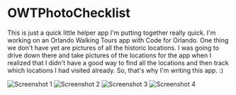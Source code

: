 # OWTPhotoChecklist

This is just a quick little helper app I'm putting together really quick.  I'm working on an Orlando Walking Tours app with Code for Orlando.  One thing we don't have yet are pictures of all the historic locations.  I was going to drive down there and take pictures of the locations for the app when I realized that I didn't have a good way to find all the locations and then track which locations I had visited already.  So, that's why I'm writing this app. :)

![Screenshot 1](https://github.com/WERUreo/OWTPhotoChecklist/blob/master/Assets/screenshot1.png)
![Screenshot 2](https://github.com/WERUreo/OWTPhotoChecklist/blob/master/Assets/screenshot2.png)
![Screenshot 3](https://github.com/WERUreo/OWTPhotoChecklist/blob/master/Assets/screenshot3.png)
![Screenshot 4](https://github.com/WERUreo/OWTPhotoChecklist/blob/master/Assets/screenshot4.png)
